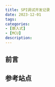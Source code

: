 ```yaml
---
title: SPI调试开发记录
date: 2023-12-01
tags:
categories:
- [嵌入式]
- [MCU]
description: 
---
```



## 前言




## 参考站点




